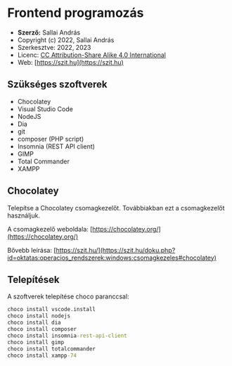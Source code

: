 # Frontend programozás

* **Szerző:** Sallai András
* Copyright (c) 2022, Sallai András
* Szerkesztve: 2022, 2023
* Licenc: [CC Attribution-Share Alike 4.0 International](https://creativecommons.org/licenses/by-sa/4.0/)
* Web: [https://szit.hu](https://szit.hu)

## Szükséges szoftverek

* Chocolatey
* Visual Studio Code
* NodeJS
* Dia
* git
* composer (PHP script)
* Insomnia (REST API client)
* GIMP
* Total Commander
* XAMPP

## Chocolatey

Telepítse a Chocolatey csomagkezelőt. Továbbiakban ezt a csomagkezelőt használjuk.

A csomagkezelő weboldala:
[https://chocolatey.org/](https://chocolatey.org/)

Bővebb leírása:
[https://szit.hu/](https://szit.hu/doku.php?id=oktatas:operacios_rendszerek:windows:csomagkezeles#chocolatey)

## Telepítések

A szoftverek telepítése choco paranccsal:

```cmd
choco install vscode.install
choco install nodejs
choco install dia
choco install composer
choco install insomnia-rest-api-client
choco install gimp
choco install totalcommander
choco install xampp-74
```
